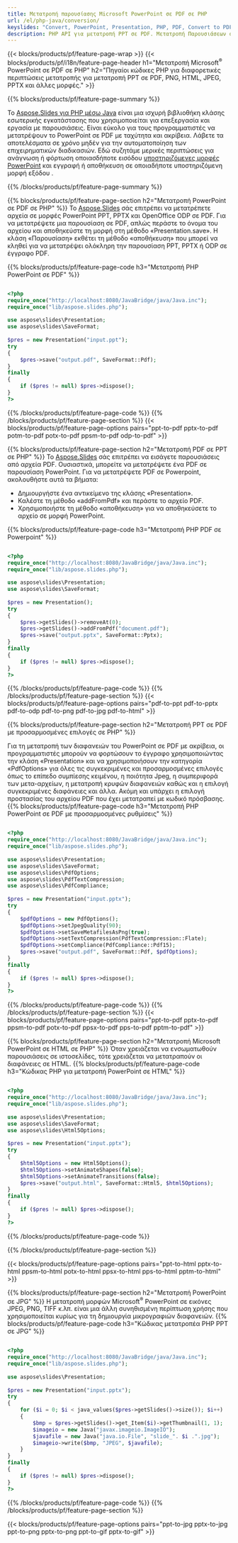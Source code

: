 ```yaml
---
title: Μετατροπή παρουσίασης Microsoft PowerPoint σε PDF σε PHP
url: /el/php-java/conversion/
keyslides: "Convert, PowerPoint, Presentation, PHP, PDF, Convert to PDF, PPT to PDF"
description: PHP API για μετατροπή PPT σε PDF. Μετατροπή Παρουσιάσεων σε JPG, PNG και άλλες μορφές σε PHP.
---
```


{{< blocks/products/pf/feature-page-wrap >}}
{{< blocks/products/pf/i18n/feature-page-header h1="Μετατροπή Microsoft<sup>®</sup> PowerPoint σε PDF σε PHP" h2="Πηγαίοι κώδικες PHP για διαφορετικές περιπτώσεις μετατροπής για μετατροπή PPT σε PDF, PNG, HTML, JPEG, PPTX και άλλες μορφές." >}}

{{% blocks/products/pf/feature-page-summary %}}

Το [Aspose.Slides για PHP μέσω Java](https://products.aspose.com/slides/el/php-java/) είναι μια ισχυρή βιβλιοθήκη κλάσης εσωτερικής εγκατάστασης που χρησιμοποιείται για επεξεργασία και εργασία με παρουσιάσεις. Είναι εύκολο για τους προγραμματιστές να μετατρέψουν το PowerPoint σε PDF με ταχύτητα και ακρίβεια. Λάβετε τα αποτελέσματα σε χρόνο μηδέν για την αυτοματοποίηση των επιχειρηματικών διαδικασιών. Εδώ συζητάμε μερικές περιπτώσεις για ανάγνωση ή φόρτωση οποιασδήποτε εισόδου [υποστηριζόμενες μορφές PowerPoint](https://docs.aspose.com/slides/php-java/supported-file-formats/) και εγγραφή ή αποθήκευση σε οποιαδήποτε υποστηριζόμενη μορφή εξόδου . 

{{% /blocks/products/pf/feature-page-summary  %}}

{{% blocks/products/pf/feature-page-section  h2="Μετατροπή PowerPoint σε PDF σε PHP" %}}
Το [Aspose.Slides](https://products.aspose.com/slides/el/php-java/) σάς επιτρέπει να μετατρέπετε αρχεία σε μορφές PowerPoint PPT, PPTX και OpenOffice ODP σε PDF. Για να μετατρέψετε μια παρουσίαση σε PDF, απλώς περάστε το όνομα του αρχείου και αποθηκεύστε τη μορφή στη μέθοδο «Presentation.save». Η κλάση «Παρουσίαση» εκθέτει τη μέθοδο «αποθήκευση» που μπορεί να κληθεί για να μετατρέψει ολόκληρη την παρουσίαση PPT, PPTX ή ODP σε έγγραφο PDF.

{{% blocks/products/pf/feature-page-code h3="Μετατροπή PHP PowerPoint σε PDF" %}}

```php

<?php
require_once("http://localhost:8080/JavaBridge/java/Java.inc");
require_once("lib/aspose.slides.php");
 
use aspose\slides\Presentation;
use aspose\slides\SaveFormat;
 
$pres = new Presentation("input.ppt");
try
{
    $pres->save("output.pdf", SaveFormat::Pdf); 
}
finally
{
    if ($pres != null) $pres->dispose();
}
?>
```
{{% /blocks/products/pf/feature-page-code  %}}
{{% /blocks/products/pf/feature-page-section %}}
{{< blocks/products/pf/feature-page-options pairs="ppt-to-pdf pptx-to-pdf potm-to-pdf potx-to-pdf ppsm-to-pdf odp-to-pdf" >}}

{{% blocks/products/pf/feature-page-section  h2="Μετατροπή PDF σε PPT σε PHP" %}}
Το [Aspose.Slides](https://products.aspose.com/slides/el/php-java/) σάς επιτρέπει να εισάγετε παρουσιάσεις από αρχεία PDF. Ουσιαστικά, μπορείτε να μετατρέψετε ένα PDF σε παρουσίαση PowerPoint. Για να μετατρέψετε PDF σε Powerpoint, ακολουθήστε αυτά τα βήματα:
- Δημιουργήστε ένα αντικείμενο της κλάσης «Presentation».
- Καλέστε τη μέθοδο «addFromPdf» και περάστε το αρχείο PDF.
- Χρησιμοποιήστε τη μέθοδο «αποθήκευση» για να αποθηκεύσετε το αρχείο σε μορφή PowerPoint.

{{% blocks/products/pf/feature-page-code h3="Μετατροπή PHP PDF σε Powerpoint" %}}

```php

<?php
require_once("http://localhost:8080/JavaBridge/java/Java.inc");
require_once("lib/aspose.slides.php");
 
use aspose\slides\Presentation;
use aspose\slides\SaveFormat;
 
$pres = new Presentation();
try
{
    $pres->getSlides()->removeAt(0);
    $pres->getSlides()->addFromPdf("document.pdf");
    $pres->save("output.pptx", SaveFormat::Pptx); 
}
finally
{
    if ($pres != null) $pres->dispose();
}
?>
```
{{% /blocks/products/pf/feature-page-code  %}}
{{% /blocks/products/pf/feature-page-section %}}
{{< blocks/products/pf/feature-page-options pairs="pdf-to-ppt pdf-to-pptx pdf-to-odp pdf-to-png pdf-to-jpg pdf-to-html" >}}


{{% blocks/products/pf/feature-page-section  h2="Μετατροπή PPT σε PDF με προσαρμοσμένες επιλογές σε PHP" %}}

Για τη μετατροπή των διαφανειών του PowerPoint σε PDF με ακρίβεια, οι προγραμματιστές μπορούν να φορτώσουν το έγγραφο χρησιμοποιώντας την κλάση «Presentation» και να χρησιμοποιήσουν την κατηγορία «PdfOptions» για όλες τις συγκεκριμένες και προσαρμοσμένες επιλογές όπως το επίπεδο συμπίεσης κειμένου, η ποιότητα Jpeg, η συμπεριφορά των μετα-αρχείων, η μετατροπή κρυφών διαφανειών καθώς και η επιλογή συγκεκριμένες διαφάνειες και άλλα. Ακόμη και υπάρχει η επιλογή προστασίας του αρχείου PDF που έχει μετατραπεί με κωδικό πρόσβασης.
{{% blocks/products/pf/feature-page-code h3="Μετατροπή PHP PowerPoint σε PDF με προσαρμοσμένες ρυθμίσεις" %}}

```php

<?php
require_once("http://localhost:8080/JavaBridge/java/Java.inc");
require_once("lib/aspose.slides.php");
 
use aspose\slides\Presentation;
use aspose\slides\SaveFormat;
use aspose\slides\PdfOptions;
use aspose\slides\PdfTextCompression;
use aspose\slides\PdfCompliance;
 
$pres = new Presentation("input.pptx");
try
{
    $pdfOptions = new PdfOptions();
    $pdfOptions->setJpegQuality(90);
    $pdfOptions->setSaveMetafilesAsPng(true);
    $pdfOptions->setTextCompression(PdfTextCompression::Flate);
    $pdfOptions->setCompliance(PdfCompliance::Pdf15);
    $pres->save("output.pdf", SaveFormat::Pdf, $pdfOptions);
}
finally
{
    if ($pres != null) $pres->dispose();
}
?>
```
{{% /blocks/products/pf/feature-page-code  %}}
{{% /blocks/products/pf/feature-page-section %}}
{{< blocks/products/pf/feature-page-options pairs="ppt-to-pdf pptx-to-pdf ppsm-to-pdf potx-to-pdf ppsx-to-pdf pps-to-pdf pptm-to-pdf" >}}


{{% blocks/products/pf/feature-page-section  h2="Μετατροπή Microsoft PowerPoint σε HTML σε PHP" %}}
Όταν χρειάζεται να ενσωματωθούν παρουσιάσεις σε ιστοσελίδες, τότε χρειάζεται να μετατραπούν οι διαφάνειες σε HTML. 
{{% blocks/products/pf/feature-page-code h3="Κώδικας PHP για μετατροπή PowerPoint σε HTML" %}}

```php

<?php
require_once("http://localhost:8080/JavaBridge/java/Java.inc");
require_once("lib/aspose.slides.php");
 
use aspose\slides\Presentation;
use aspose\slides\SaveFormat;
use aspose\slides\Html5Options;
 
$pres = new Presentation("input.pptx");
try
{
    $html5Options = new Html5Options();
    $html5Options->setAnimateShapes(false);
    $html5Options->setAnimateTransitions(false);
    $pres->save("output.html", SaveFormat::Html5, $html5Options);
}
finally
{
    if ($pres != null) $pres->dispose();
}
?>
```
{{% /blocks/products/pf/feature-page-code %}}

{{% /blocks/products/pf/feature-page-section %}}

{{< blocks/products/pf/feature-page-options pairs="ppt-to-html pptx-to-html ppsm-to-html potx-to-html ppsx-to-html pps-to-html pptm-to-html" >}}

{{% blocks/products/pf/feature-page-section  h2="Μετατροπή PowerPoint σε JPG" %}}
Η μετατροπή μορφών Microsoft<sup>®</sup> PowerPoint σε εικόνες JPEG, PNG, TIFF κ.λπ. είναι μια άλλη συνηθισμένη περίπτωση χρήσης που χρησιμοποιείται κυρίως για τη δημιουργία μικρογραφιών διαφανειών. 
{{% blocks/products/pf/feature-page-code h3="Κώδικας μετατροπέα PHP PPT σε JPG" %}}
```php

<?php
require_once("http://localhost:8080/JavaBridge/java/Java.inc");
require_once("lib/aspose.slides.php");
 
use aspose\slides\Presentation;
 
$pres = new Presentation("input.pptx");
try
{
    for ($i = 0; $i < java_values($pres->getSlides()->size()); $i++)
    {
        $bmp = $pres->getSlides()->get_Item($i)->getThumbnail(1, 1);
        $imageio = new Java("javax.imageio.ImageIO");
        $javafile = new Java("java.io.File", "slide_". $i .".jpg");
        $imageio->write($bmp, "JPEG", $javafile);
    }
}
finally
{
    if ($pres != null) $pres->dispose();
}
?>  
```
{{% /blocks/products/pf/feature-page-code %}}
{{% /blocks/products/pf/feature-page-section %}}

{{< blocks/products/pf/feature-page-options pairs="ppt-to-jpg pptx-to-jpg ppt-to-png pptx-to-png ppt-to-gif pptx-to-gif" >}}